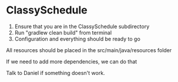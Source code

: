 # ClassySchedule

1. Ensure that you are in the ClassySchedule subdirectory
2. Run "gradlew clean build" from terminal
3. Configuration and everything should be ready to go

All resources should be placed in the src/main/java/resources folder

If we need to add more dependencies, we can do that

Talk to Daniel if something doesn't work.